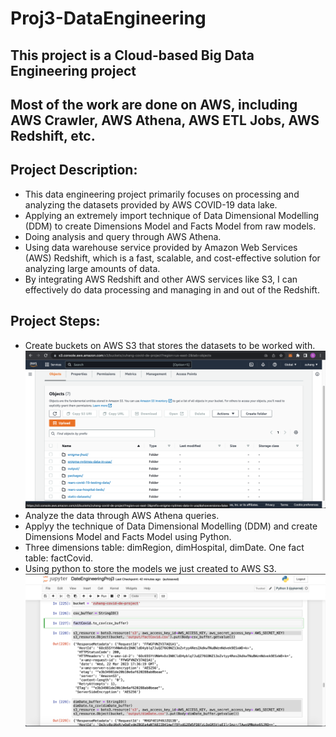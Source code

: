 # Proj3-DataEngineering
## This project is a Cloud-based Big Data Engineering project
## Most of the work are done on AWS, including AWS Crawler, AWS Athena, AWS ETL Jobs, AWS Redshift, etc.

## Project Description:
* This data engineering project primarily focuses on processing and analyzing the datasets provided by AWS COVID-19 data lake.
* Applying an extremely import technique of Data Dimensional Modelling (DDM) to create Dimensions Model and Facts Model from raw models.
* Doing analysis and query through AWS Athena.
* Using data warehouse service provided by Amazon Web Services (AWS) Redshift, which is a fast, scalable, and cost-effective solution for analyzing large amounts of data. 
* By integrating AWS Redshift and other AWS services like S3, I can effectively do data processing and managing in and out of the Redshift.

## Project Steps:
* Create buckets on AWS S3 that stores the datasets to be worked with.
![My Image](screenshots/bucketsS3.png)
* Analyze the data through AWS Athena queries.
* Applyy the technique of Data Dimensional Modelling (DDM) and create Dimensions Model and Facts Model using Python.
* Three dimensions table: dimRegion, dimHospital, dimDate. One fact table: factCovid.
* Using python to store the models we just created to AWS S3.
![My Image](screenshots/saveddms3.png)
